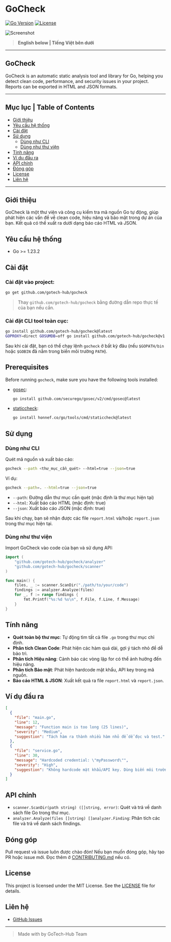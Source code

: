 # GoCheck

[![Go Version](https://img.shields.io/badge/Go-%3E=1.23.2-blue)](https://golang.org/dl/)
[![License](https://img.shields.io/badge/license-MIT-green.svg)](LICENSE)
<!-- [![Build Status](https://img.shields.io/github/actions/workflow/status/gotech-hub/gocheck/ci.yml?branch=main)](https://github.com/gotech-hub/gocheck/actions) -->

![Screenshot](https://i.ibb.co/vCJ974SW/Screenshot-2025-07-08-at-16-20-32.png)

> **English below | Tiếng Việt bên dưới**

---

## GoCheck

GoCheck is an automatic static analysis tool and library for Go, helping you detect clean code, performance, and security issues in your project. Reports can be exported in HTML and JSON formats.

---

## Mục lục | Table of Contents
- [Giới thiệu](#giới-thiệu)
- [Yêu cầu hệ thống](#yêu-cầu-hệ-thống)
- [Cài đặt](#cài-đặt)
- [Sử dụng](#sử-dụng)
  - [Dùng như CLI](#dùng-như-cli)
  - [Dùng như thư viện](#dùng-như-thư-viện)
- [Tính năng](#tính-năng)
- [Ví dụ đầu ra](#ví-dụ-đầu-ra)
- [API chính](#api-chính)
- [Đóng góp](#đóng-góp)
- [License](#license)
- [Liên hệ](#liên-hệ)

---

## Giới thiệu
GoCheck là một thư viện và công cụ kiểm tra mã nguồn Go tự động, giúp phát hiện các vấn đề về clean code, hiệu năng và bảo mật trong dự án của bạn. Kết quả có thể xuất ra dưới dạng báo cáo HTML và JSON.

## Yêu cầu hệ thống
- Go >= 1.23.2

## Cài đặt
### Cài đặt vào project:
```bash
go get github.com/gotech-hub/gocheck
```
> Thay `github.com/gotech-hub/gocheck` bằng đường dẫn repo thực tế của bạn nếu cần.

### Cài đặt CLI tool toàn cục:
```bash
go install github.com/gotech-hub/gocheck@latest
GOPROXY=direct GOSUMDB=off go install github.com/gotech-hub/gocheck@v1.0.4
```
Sau khi cài đặt, bạn có thể chạy lệnh `gocheck` ở bất kỳ đâu (nếu `$GOPATH/bin` hoặc `$GOBIN` đã nằm trong biến môi trường `PATH`).

## Prerequisites

Before running `gocheck`, make sure you have the following tools installed:

- [gosec](https://github.com/securego/gosec):
  ```sh
  go install github.com/securego/gosec/v2/cmd/gosec@latest
  ```
- [staticcheck](https://staticcheck.io/):
  ```sh
  go install honnef.co/go/tools/cmd/staticcheck@latest
  ```

## Sử dụng
### Dùng như CLI
Quét mã nguồn và xuất báo cáo:
```bash
gocheck --path <thư_mục_cần_quét> --html=true --json=true
```
Ví dụ:
```bash
gocheck --path=. --html=true --json=true
```
- `--path`: Đường dẫn thư mục cần quét (mặc định là thư mục hiện tại)
- `--html`: Xuất báo cáo HTML (mặc định: true)
- `--json`: Xuất báo cáo JSON (mặc định: true)

Sau khi chạy, bạn sẽ nhận được các file `report.html` và/hoặc `report.json` trong thư mục hiện tại.

### Dùng như thư viện
Import GoCheck vào code của bạn và sử dụng API:
```go
import (
    "github.com/gotech-hub/gocheck/analyzer"
    "github.com/gotech-hub/gocheck/scanner"
)

func main() {
    files, _ := scanner.ScanDir("./path/to/your/code")
    findings := analyzer.Analyze(files)
    for _, f := range findings {
        fmt.Printf("%s:%d %s\n", f.File, f.Line, f.Message)
    }
}
```

## Tính năng
- **Quét toàn bộ thư mục**: Tự động tìm tất cả file `.go` trong thư mục chỉ định.
- **Phân tích Clean Code**: Phát hiện các hàm quá dài, gợi ý tách nhỏ để dễ bảo trì.
- **Phân tích Hiệu năng**: Cảnh báo các vòng lặp for có thể ảnh hưởng đến hiệu năng.
- **Phân tích Bảo mật**: Phát hiện hardcode mật khẩu, API key trong mã nguồn.
- **Báo cáo HTML & JSON**: Xuất kết quả ra file `report.html` và `report.json`.

## Ví dụ đầu ra
```json
[
  {
    "file": "main.go",
    "line": 12,
    "message": "Function main is too long (25 lines)",
    "severity": "Medium",
    "suggestion": "Tách hàm ra thành nhiều hàm nhỏ để dễ đọc và test."
  },
  {
    "file": "service.go",
    "line": 30,
    "message": "Hardcoded credential: \"myPassword\"",
    "severity": "High",
    "suggestion": "Không hardcode mật khẩu/API key. Dùng biến môi trường hoặc config file."
  }
]
```

## API chính
- `scanner.ScanDir(path string) ([]string, error)`: Quét và trả về danh sách file Go trong thư mục.
- `analyzer.Analyze(files []string) []analyzer.Finding`: Phân tích các file và trả về danh sách findings.


## Đóng góp
Pull request và issue luôn được chào đón! Nếu bạn muốn đóng góp, hãy tạo PR hoặc issue mới. Đọc thêm ở [CONTRIBUTING.md](CONTRIBUTING.md) nếu có.

## License
This project is licensed under the MIT License. See the [LICENSE](LICENSE) file for details.

## Liên hệ
- [GitHub Issues](https://github.com/gotech-hub/gocheck/issues)
---

> Made with by GoTech-Hub Team 